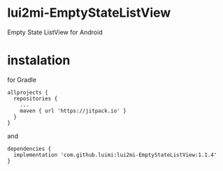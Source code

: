 # lui2mi-EmptyStateListView
Empty State ListView for Android

# instalation
for Gradle
```
allprojects {
  repositories {
    ...
    maven { url 'https://jitpack.io' }
  }
}
```
and
```
dependencies {
  implementation 'com.github.luimi:lui2mi-EmptyStateListView:1.1.4'
}
```
